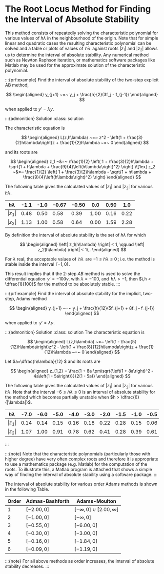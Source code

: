 # The Root Locus Method for Finding the Interval of Absolute Stability

This method consists of repeatedly solving the characteristic polynomial
for various values of $h\lambda$ in the neighbourhood of the origin. Note
that for simple linear and quadratic cases the resulting characteristic
polynomial can be solved and a table or plots of values of
$\,h\lambda\,$ against roots $|z_1|$ and $|z_2|$ allows us to
determine the interval of absolute stability. Any numerical method such
as Newton Raphson iteration, or mathematics software packages like
Matlab may be used for the approximate solution of the characteristic
polynomial.

:::{prf:example}
Find the interval of absolute stability of the two-step explicit AB
method, 

$$
\begin{aligned}
        y_{j+1} ~=~ y_j + \frac{h}{2}(3f_j - f_{j-1})    
\end{aligned}
$$

 when applied to $y' = \lambda y$.

:::{admonition} Solution
:class: solution


The characteristic equation is 

$$
\begin{aligned}
        L(z,h\lambda) ~=~ z^2 - \left(1 + \frac{3}{2}h\lambda\right)z + \frac{1}{2}h\lambda ~=~ 0    
\end{aligned}
$$

and its roots are


$$
\begin{aligned}
        z_1 ~&=~ \frac{1}{2} \left(
            1 + \frac{3}{2}h\lambda + \sqrt{1 + h\lambda + \frac{9}{4}\left(h\lambda\right)^2}
        \right)
        \\[1ex]
        z_2 ~&=~ \frac{1}{2} \left(
            1 + \frac{3}{2}h\lambda - \sqrt{1 + h\lambda + \frac{9}{4}\left(h\lambda\right)^2}
        \right)    
\end{aligned}
$$

 The following table gives the calculated values of
$|z_1|$ and $|z_2|$ for various $h\lambda$.


| $h\lambda$ | -1.1  | -1.0  | -0.67  | -0.50  | 0.0  | 0.50  | 1.0 |
| -- | -- | -- | -- | -- | -- | -- | -- |
|\|$z_1$\|  | 0.48  | 0.50  | 0.58  | 0.39  | 1.00  | 0.16  | 0.22 |
|\|$z_2$\|  | 1.13  | 1.00  | 0.58  | 0.64  | 0.00  | 1.59  | 2.28 |


By definition the interval of absolute stability is the set of $h\lambda$
for which 

$$
\begin{aligned}
        \left| z_1(h\lambda) \right| < 1,
        \qquad \left| z_2(h\lambda) \right| < 1\,.    
\end{aligned}
$$

 For $\lambda$ real, the acceptable values of
$\,h\lambda\,$ are $-1 \leq h\lambda \leq 0\,$; i.e. the method is stable
inside the interval $\,[-1,0]\,$.

This result implies that if the 2-step *AB* method is used to solve the
differential equation $\,y' = -100y$, with $\lambda = -100$, and
$\,h\lambda > -1$, then $\,h < \dfrac{1}{100}$ for the method to be
absolutely stable.
:::

:::{prf:example}
Find the interval of absolute stability for the implicit, two-step,
Adams method 

$$
\begin{aligned}
        y_{j+1} ~=~ y_j + \frac{h}{12}(5f_{j+1} + 8f_j - f_{j-1})    
\end{aligned}
$$

 when applied to $\,y' = \lambda y$.

:::{admonition} Solution
:class: solution
The characteristic equation is 

$$
\begin{aligned}
        L(z,h\lambda) ~=~ \left(1 - \frac{5}{12}h\lambda\right)z^2
        - \left(1 + \frac{8}{12}h\lambda\right)z + \frac{1}{12}h\lambda ~=~ 0    
\end{aligned}
$$

 Let $a=\dfrac{h\lambda}{12} $ and its roots are


$$
\begin{aligned}
        z_{1,2} = \frac{1 + 8a
        \pm\sqrt{\left(1 + 8a\right)^2 - 4a\left(1 - 5a\right)}}{2(1 - 5a)}    
\end{aligned}
$$

 The following table gives the calculated values of
$|z_1|$ and $|z_2|$ for various $h\lambda$. Note that the interval
$-6 \leq h\lambda \leq 0$ is an interval of absolute stability for the
method which becomes partially unstable when $h > \dfrac{6}{|\lambda|}$.


| $h\lambda$ | -7.0  | -6.0  | -5.0  | -4.0  | -3.0  | -2.0  | -1.5  | -1.0  | -0.5  | 0.0  | 0.5  | 1.0 |
|---|---|---|---|---|---|---|---|---|---|---|---|---|
|\|$z_1$\|  | 0.14  | 0.14  | 0.15  | 0.16  | 0.18  | 0.22  | 0.28  | 0.15  | 0.06  | 1.0  | 0.03  | 0.05 |
|\|$z_2$\|  | 1.07  | 1.00  | 0.91  | 0.78  | 0.62  | 0.41  | 0.28  | 0.39  | 0.61  | 0.0  | 1.65  | 2.81 |

:::

:::{note}
Note that the characteristic polynomials (particularly those with higher
degree) have very often complex roots and therefore it is appropriate to
use a mathematics package (e.g. Matlab) for the computation of the
roots. To illustrate this, a Matlab program is attached that shows a
simple way of finding the interval of absolute stability using a
software package.
:::

The interval of absolute stability for various order Adams methods is
shown in the following Table.


|Order   | Admas-Bashforth | Adams-Moulton |
|--| -- | -- |
|1  | $[ -2.00, 0 ]$  | $[-\infty, 0 ]\cup [2.00, \infty]$ |
|2  | $[ -1.00, 0 ]$  | $[ -\infty, 0 ]$ |
|3  | $[ -0.55, 0 ]$  | $[ -6.00, 0 ]$ |
|4  | $[ -0.30, 0 ]$  | $[ -3.00, 0 ]$ |
|5  | $[ -0.16, 0 ]$  | $[ -1.84, 0 ]$ |
|6  | $[ -0.09, 0 ]$  | $[ -1.19, 0 ]$ |

:::{note}
For all above methods as order increases, the interval of
absolute stability decreases.
:::